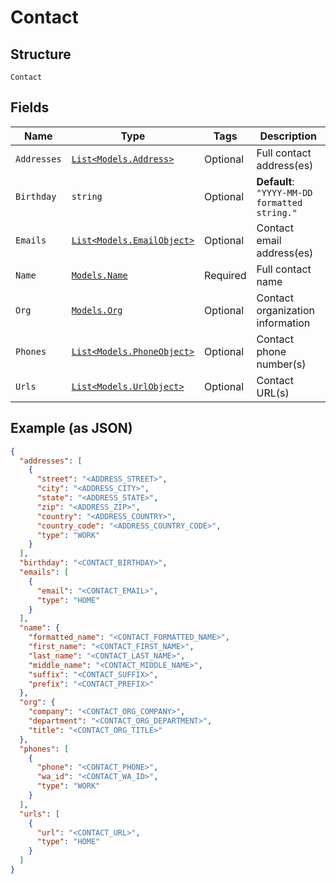 
# Contact

## Structure

`Contact`

## Fields

| Name | Type | Tags | Description |
|  --- | --- | --- | --- |
| `Addresses` | [`List<Models.Address>`](../../doc/models/address.md) | Optional | Full contact address(es) |
| `Birthday` | `string` | Optional | **Default**: `"YYYY-MM-DD formatted string."` |
| `Emails` | [`List<Models.EmailObject>`](../../doc/models/email-object.md) | Optional | Contact email address(es) |
| `Name` | [`Models.Name`](../../doc/models/name.md) | Required | Full contact name |
| `Org` | [`Models.Org`](../../doc/models/org.md) | Optional | Contact organization information |
| `Phones` | [`List<Models.PhoneObject>`](../../doc/models/phone-object.md) | Optional | Contact phone number(s) |
| `Urls` | [`List<Models.UrlObject>`](../../doc/models/url-object.md) | Optional | Contact URL(s) |

## Example (as JSON)

```json
{
  "addresses": [
    {
      "street": "<ADDRESS_STREET>",
      "city": "<ADDRESS_CITY>",
      "state": "<ADDRESS_STATE>",
      "zip": "<ADDRESS_ZIP>",
      "country": "<ADDRESS_COUNTRY>",
      "country_code": "<ADDRESS_COUNTRY_CODE>",
      "type": "WORK"
    }
  ],
  "birthday": "<CONTACT_BIRTHDAY>",
  "emails": [
    {
      "email": "<CONTACT_EMAIL>",
      "type": "HOME"
    }
  ],
  "name": {
    "formatted_name": "<CONTACT_FORMATTED_NAME>",
    "first_name": "<CONTACT_FIRST_NAME>",
    "last_name": "<CONTACT_LAST_NAME>",
    "middle_name": "<CONTACT_MIDDLE_NAME>",
    "suffix": "<CONTACT_SUFFIX>",
    "prefix": "<CONTACT_PREFIX>"
  },
  "org": {
    "company": "<CONTACT_ORG_COMPANY>",
    "department": "<CONTACT_ORG_DEPARTMENT>",
    "title": "<CONTACT_ORG_TITLE>"
  },
  "phones": [
    {
      "phone": "<CONTACT_PHONE>",
      "wa_id": "<CONTACT_WA_ID>",
      "type": "WORK"
    }
  ],
  "urls": [
    {
      "url": "<CONTACT_URL>",
      "type": "HOME"
    }
  ]
}
```

